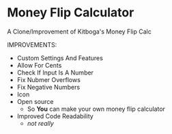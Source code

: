 # Money Flip Calculator
A Clone/Improvement of Kitboga's Money Flip Calc

IMPROVEMENTS:
- Custom Settings And Features
- Allow For Cents
- Check If Input Is A Number
- Fix Nubmer Overflows
- Fix Negative Numbers
- Icon
- Open source
  - So **You** can make your own money flip calculator
- Improved Code Readability
  - _not really_
